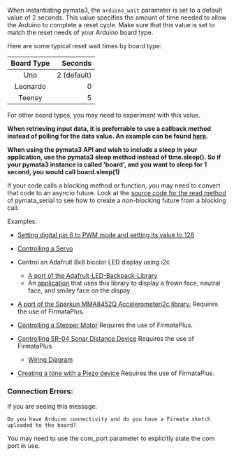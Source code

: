 When instantiating pymata3, the `arduino_wait` parameter is set to a default value of 2 seconds. This value specifies the amount of time needed to allow the Arduino to complete a reset cycle. Make sure that this value is set to match the reset needs of your Arduino board type.

Here are some typical reset wait times by board type:

| Board Type    | Seconds       |
|:-------------:|--------------:|
| Uno           | 2 (default)   |
| Leonardo      | 0             |
| Teensy        | 5             |

For other board types, you may need to experiment with this value.

**When retrieving input data, it is preferrable to use a callback method instead of polling for the data value. An example can be found [here](https://gist.github.com/MrYsLab/0b9f125f04f171065af0).**

**When using the pymata3 API and wish to include a sleep in your application, use the pymata3 sleep method instead of time.sleep(). So if your pymata3 instance is called 'board', and you want to sleep for 1 second, you would call board.sleep(1)**

If your code calls a blocking method or function, you may need to convert that code to an asyncio future.
Look at the [source code for the read method](https://mryslab.github.io/pymata-aio/documentation/html/pymata_aio.pymata_serial.PymataSerial-class.html) of pymata_serial to see how to create a non-blocking future from a blocking call.

Examples:
* [Setting digital pin 6 to PWM mode and setting its value to 128](https://github.com/MrYsLab/pymata-aio/blob/master/examples/3_sample.py)

* [Controlling a Servo](https://github.com/MrYsLab/pymata-aio/blob/master/test/servo.py) 

* Control an Adafruit 8x8 bicolor LED display using i2c
    * [A port of the Adafruit-LED-Backpack-Library](https://github.com/MrYsLab/pymata-aio/blob/master/test/i2c/i2c_write/bicolor_display_controller.py)
    * An [application](https://github.com/MrYsLab/pymata-aio/blob/master/test/i2c/i2c_write/i2c_write.py) that uses this library to display a frown face, neutral face, and smiley face on the dispay. 

* [A port of the Sparkun MMA8452Q Accelerometeri2c library.](https://github.com/MrYsLab/pymata-aio/blob/master/examples/mma8452q.py) Requires the use of FirmataPlus.

* [Controlling a Stepper Motor](https://github.com/MrYsLab/pymata-aio/blob/master/test/stepper.py) Requires the use of FirmataPlus.

* [Controlling SR-04 Sonar Distance Device](https://github.com/MrYsLab/pymata-aio/blob/master/test/ping.py) Requires the use of FirmataPlus. 
    * [Wiring Diagram](https://github.com/MrYsLab/pymata-aio/blob/master/documentation/images/ping.png)

* [Creating a tone with a Piezo device](https://github.com/MrYsLab/pymata-aio/blob/master/test/tone_test.py) Requires the use of FirmataPlus.

### Connection Errors:

If you are seeing this message:

`Do you have Arduino connectivity and do you have a Firmata sketch uploaded to the board?`

You may need to use the com_port parameter to explicitly state the com port in use.
